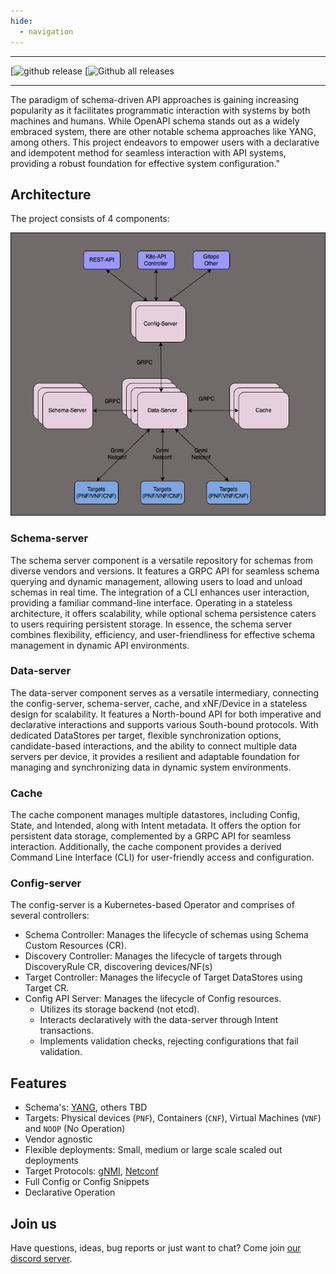 ```yaml
---
hide:
  - navigation
---
```


---

[![github release]()
[![Github all releases]()

---

The paradigm of schema-driven API approaches is gaining increasing popularity as it facilitates programmatic interaction with systems by both machines and humans. While OpenAPI schema stands out as a widely embraced system, there are other notable schema approaches like YANG, among others. This project endeavors to empower users with a declarative and idempotent method for seamless interaction with API systems, providing a robust foundation for effective system configuration."

## Architecture

The project consists of 4 components:

![pic](diagrams/sdc-architecture.drawio.png)

### Schema-server

The schema server component is a versatile repository for schemas from diverse vendors and versions. It features a GRPC API for seamless schema querying and dynamic management, allowing users to load and unload schemas in real time. The integration of a CLI enhances user interaction, providing a familiar command-line interface. Operating in a stateless architecture, it offers scalability, while optional schema persistence caters to users requiring persistent storage. In essence, the schema server combines flexibility, efficiency, and user-friendliness for effective schema management in dynamic API environments.

### Data-server

The data-server component serves as a versatile intermediary, connecting the config-server, schema-server, cache, and xNF/Device in a stateless design for scalability. It features a North-bound API for both imperative and declarative interactions and supports various South-bound protocols. With dedicated DataStores per target, flexible synchronization options, candidate-based interactions, and the ability to connect multiple data servers per device, it provides a resilient and adaptable foundation for managing and synchronizing data in dynamic system environments.

### Cache

The cache component manages multiple datastores, including Config, State, and Intended, along with Intent metadata. It offers the option for persistent data storage, complemented by a GRPC API for seamless interaction. Additionally, the cache component provides a derived Command Line Interface (CLI) for user-friendly access and configuration.

### Config-server

The config-server is a Kubernetes-based Operator and comprises of several controllers:

- Schema Controller: Manages the lifecycle of schemas using Schema Custom Resources (CR).
- Discovery Controller: Manages the lifecycle of targets through DiscoveryRule CR, discovering devices/NF(s)
- Target Controller: Manages the lifecycle of Target DataStores using Target CR.
- Config API Server: Manages the lifecycle of Config resources.
    - Utilizes its storage backend (not etcd).
    - Interacts declaratively with the data-server through Intent transactions.
    - Implements validation checks, rejecting configurations that fail validation.

## Features

- Schema's: [YANG][yang], others TBD
- Targets: Physical devices (`PNF`), Containers (`CNF`), Virtual Machines (`VNF`) and `NOOP` (No Operation)
- Vendor agnostic
- Flexible deployments: Small, medium or large scale scaled out deployments
- Target Protocols: [gNMI][gnmi], [Netconf][netconf]
- Full Config or Config Snippets
- Declarative Operation

## Join us

Have questions, ideas, bug reports or just want to chat? Come join [our discord server](https://discord.gg/6P8mDvAh).

<script type="text/javascript" src="https://viewer.diagrams.net/js/viewer-static.min.js" async></script>


[yang]: https://en.wikipedia.org/wiki/YANG
[gnmi]: https://github.com/openconfig/reference/blob/master/rpc/gnmi/gnmi-specification.md
[netconf]: https://en.wikipedia.org/wiki/NETCONF